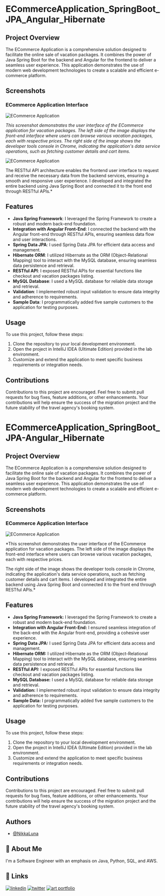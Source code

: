 # ECommerceApplication_SpringBoot_JPA_Angular_Hibernate

## Project Overview

The ECommerce Application is a comprehensive solution designed to facilitate the online sale of vacation packages. It combines the power of Java Spring Boot for the backend and Angular for the frontend to deliver a seamless user experience. This application demonstrates the use of modern web development technologies to create a scalable and efficient e-commerce platform.

## Screenshots

### ECommerce Application Interface

![ECommerce Application](https://github.com/NikkaLuna/ECommerceApplication_SpringBoot_JPA_Angular_Hibernate/blob/master/UI%20%231.png)

*This screenshot demonstrates the user interface of the ECommerce application for vacation packages. The left side of the image displays the front-end interface where users can browse various vacation packages, each with respective prices. The right side of the image shows the developer tools console in Chrome, indicating the application's data service operations, such as fetching customer details and cart items.*


![ECommerce Application](https://github.com/NikkaLuna/ECommerceApplication_SpringBoot_JPA_Angular_Hibernate/blob/master/UI%20%232.png)

The RESTful API architecture enables the frontend user interface to request and receive the necessary data from the backend services, ensuring a smooth and responsive user experience.  I developed and integrated the entire backend using Java Spring Boot and connected it to the front end through RESTful APIs.*


## Features

- **Java Spring Framework**: I leveraged the Spring Framework to create a robust and modern back-end foundation.
- **Integration with Angular Front-End**: I connected the backend with the Angular front-end through RESTful APIs, ensuring seamless data flow and user interactions.
- **Spring Data JPA**: I used Spring Data JPA for efficient data access and management.
- **Hibernate ORM**: I utilized Hibernate as the ORM (Object-Relational Mapping) tool to interact with the MySQL database, ensuring seamless data persistence and retrieval.
- **RESTful API**: I exposed RESTful APIs for essential functions like checkout and vacation packages listing.
- **MySQL Database**: I used a MySQL database for reliable data storage and retrieval.
- **Validation**: I implemented robust input validation to ensure data integrity and adherence to requirements.
- **Sample Data**: I programmatically added five sample customers to the application for testing purposes.

## Usage

To use this project, follow these steps:

1. Clone the repository to your local development environment.
2. Open the project in IntelliJ IDEA (Ultimate Edition) provided in the lab environment.
3. Customize and extend the application to meet specific business requirements or integration needs.

## Contributions

Contributions to this project are encouraged. Feel free to submit pull requests for bug fixes, feature additions, or other enhancements. Your contributions will help ensure the success of the migration project and the future stability of the travel agency's booking system.


# ECommerceApplication_SpringBoot_JPA-Angular_Hibernate 

## Project Overview
The ECommerce Application is a comprehensive solution designed to facilitate the online sale of vacation packages. It combines the power of Java Spring Boot for the backend and Angular for the frontend to deliver a seamless user experience. This application demonstrates the use of modern web development technologies to create a scalable and efficient e-commerce platform.

## Screenshots

### ECommerce Application Interface

![ECommerce Application](https://github.com/NikkaLuna/ECommerceApplication_SpringBoot_JPA_Angular_Hibernate/blob/master/UI%20%231.png)

*This screenshot demonstrates the user interface of the ECommerce application for vacation packages. The left side of the image displays the front-end interface where users can browse various vacation packages, each with respective prices.

The right side of the image shows the developer tools console in Chrome, indicating the application's data service operations, such as fetching customer details and cart items. I developed and integrated the entire backend using Java Spring Boot and connected it to the front end through RESTful APIs.*

## Features
- **Java Spring Framework:** I leveraged the Spring Framework to create a robust and modern back-end foundation.
- **Integration with Angular Front-End:** I ensured seamless integration of the back-end with the Angular front-end, providing a cohesive user experience.
- **Spring Data JPA:** I used Spring Data JPA for efficient data access and management.
- **Hibernate ORM:** I utilized Hibernate as the ORM (Object-Relational Mapping) tool to interact with the MySQL database, ensuring seamless data persistence and retrieval.
- **RESTful API:** I exposed RESTful APIs for essential functions like checkout and vacation packages listing.
- **MySQL Database:** I used a MySQL database for reliable data storage and retrieval.
- **Validation:** I implemented robust input validation to ensure data integrity and adherence to requirements.
- **Sample Data:** I programmatically added five sample customers to the application for testing purposes.

## Usage
To use this project, follow these steps:
1. Clone the repository to your local development environment.
2. Open the project in IntelliJ IDEA (Ultimate Edition) provided in the lab environment.
3. Customize and extend the application to meet specific business requirements or integration needs.

## Contributions
Contributions to this project are encouraged. Feel free to submit pull requests for bug fixes, feature additions, or other enhancements. Your contributions will help ensure the success of the migration project and the future stability of the travel agency's booking system.

## Authors

- [@NikkaLuna](https://github.com/NikkaLuna)


## 🚀 About Me
I'm a Software Engineer with an emphasis on Java, Python, SQL, and AWS.  


## 🔗 Links
[![linkedin](https://img.shields.io/badge/linkedin-0A66C2?style=for-the-badge&logo=linkedin&logoColor=white)](https://www.linkedin.com/in/andrea-hayes-msml/)
[![twitter](https://img.shields.io/badge/twitter-1DA1F2?style=for-the-badge&logo=twitter&logoColor=white)](https://twitter.com/AHayes_Ninja_)
[![art portfolio](https://img.shields.io/badge/my_art-888?style=for-the-badge&logo=ko-fi&logoColor=white)](https://andreachristinehayes.wixsite.com/andreahayesart/)
